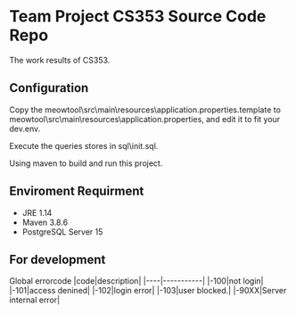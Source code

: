 # Team Project CS353 Source Code Repo

The work results of CS353.

## Configuration
Copy the meowtool\src\main\resources\application.properties.template to meowtool\src\main\resources\application.properties, and edit it to fit your dev.env.

Execute the queries stores in sql\init.sql.

Using maven to build and run this project.

## Enviroment Requirment
- JRE 1.14
- Maven 3.8.6
- PostgreSQL Server 15

## For development
Global errorcode
|code|description|
|----|-----------|
|-100|not login|
|-101|access denined|
|-102|login error|
|-103|user blocked.|
|-90XX|Server internal error|
